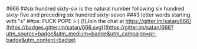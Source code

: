 #666
##six hundred sixty-six is the natural number following six hundred sixty-five and preceding six hundred sixty-seven
###3 letter words starting with "s"
##ps: FUCK POPE >:)
[![Join the chat at https://gitter.im/satan/666](https://badges.gitter.im/satan/666.svg)](https://gitter.im/satan/666?utm_source=badge&utm_medium=badge&utm_campaign=pr-badge&utm_content=badge)
